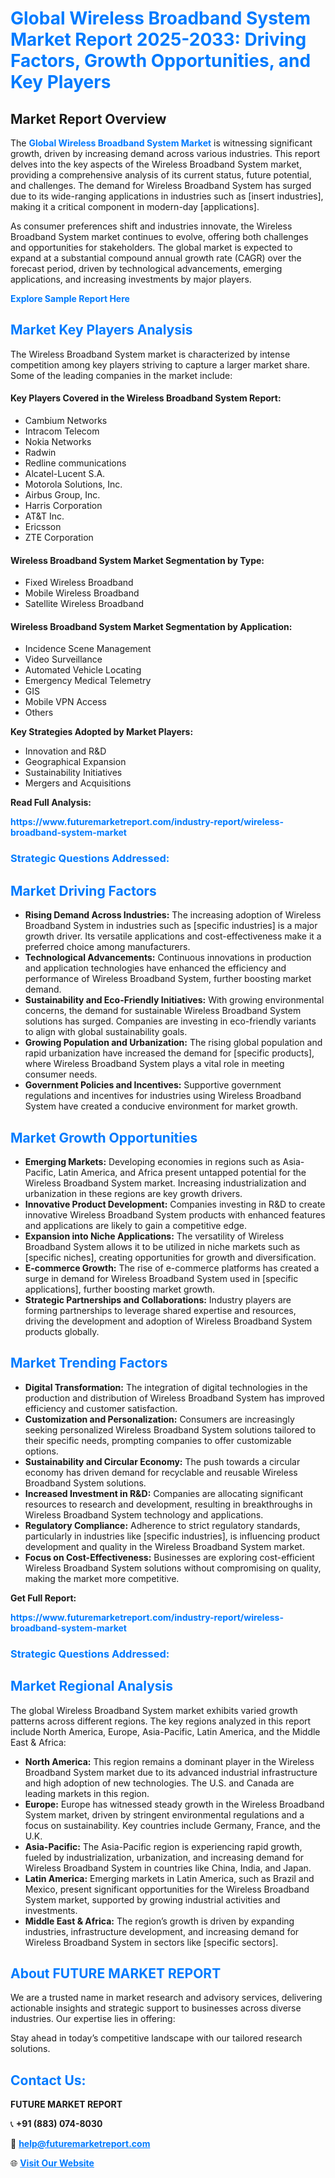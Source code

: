 <h1 style="color: #007BFF;">Global Wireless Broadband System Market Report 2025-2033: Driving Factors, Growth Opportunities, and Key Players</h1>

<section id="overview">
<h2>Market Report Overview</h2>
<p>The <a href="https://www.futuremarketreport.com/industry-report/wireless-broadband-system-market" style="color: #007BFF; text-decoration: none;"><strong>Global Wireless Broadband System Market</strong></a> is witnessing significant growth, driven by increasing demand across various industries. This report delves into the key aspects of the Wireless Broadband System market, providing a comprehensive analysis of its current status, future potential, and challenges. The demand for Wireless Broadband System has surged due to its wide-ranging applications in industries such as [insert industries], making it a critical component in modern-day [applications].</p>
<p>As consumer preferences shift and industries innovate, the Wireless Broadband System market continues to evolve, offering both challenges and opportunities for stakeholders. The global market is expected to expand at a substantial compound annual growth rate (CAGR) over the forecast period, driven by technological advancements, emerging applications, and increasing investments by major players.</p>
</section>

<section id="overview">
<p><a href="https://www.futuremarketreport.com/request-sample/reportId=105350" style="color: #007BFF; text-decoration: none;"><strong>Explore Sample Report Here</strong></a></p>
</section>

<section id="key-players">
<h2 style="color: #007BFF;">Market Key Players Analysis</h2>
<p>The Wireless Broadband System market is characterized by intense competition among key players striving to capture a larger market share. Some of the leading companies in the market include:</p>
<h4>Key Players Covered in the Wireless Broadband System Report:</h4>
<ul><li>Cambium Networks</li><li>Intracom Telecom</li><li>Nokia Networks</li><li>Radwin</li><li>Redline communications</li><li>Alcatel-Lucent S.A.</li><li>Motorola Solutions, Inc.</li><li>Airbus Group, Inc.</li><li>Harris Corporation</li><li>AT&amp;T Inc.</li><li>Ericsson</li><li>ZTE Corporation</li></ul>
<h4>Wireless Broadband System Market Segmentation by Type:</h4>
<ul><li>Fixed Wireless Broadband</li><li>Mobile Wireless Broadband</li><li>Satellite Wireless Broadband</li></ul>

<h4>Wireless Broadband System Market Segmentation by Application:</h4>
<ul><li>Incidence Scene Management</li><li>Video Surveillance</li><li>Automated Vehicle Locating</li><li>Emergency Medical Telemetry</li><li>GIS</li><li>Mobile VPN Access</li><li>Others</li></ul>
<p><strong>Key Strategies Adopted by Market Players:</strong></p>
<ul>
<li>Innovation and R&D</li>
<li>Geographical Expansion</li>
<li>Sustainability Initiatives</li>
<li>Mergers and Acquisitions</li>
</ul>
</section>

<section>
<p><strong>Read Full Analysis: </strong></p><a href="https://www.futuremarketreport.com/industry-report/wireless-broadband-system-market" style="color: #007BFF; text-decoration: none;"><strong>https://www.futuremarketreport.com/industry-report/wireless-broadband-system-market</strong></a>
<h3 style="color: #007BFF;">Strategic Questions Addressed:</h3>
</section>

<section id="driving-factors">
<h2 style="color: #007BFF;">Market Driving Factors</h2>
<ul>
<li><strong>Rising Demand Across Industries:</strong> The increasing adoption of Wireless Broadband System in industries such as [specific industries] is a major growth driver. Its versatile applications and cost-effectiveness make it a preferred choice among manufacturers.</li>
<li><strong>Technological Advancements:</strong> Continuous innovations in production and application technologies have enhanced the efficiency and performance of Wireless Broadband System, further boosting market demand.</li>
<li><strong>Sustainability and Eco-Friendly Initiatives:</strong> With growing environmental concerns, the demand for sustainable Wireless Broadband System solutions has surged. Companies are investing in eco-friendly variants to align with global sustainability goals.</li>
<li><strong>Growing Population and Urbanization:</strong> The rising global population and rapid urbanization have increased the demand for [specific products], where Wireless Broadband System plays a vital role in meeting consumer needs.</li>
<li><strong>Government Policies and Incentives:</strong> Supportive government regulations and incentives for industries using Wireless Broadband System have created a conducive environment for market growth.</li>
</ul>
</section>

<section id="growth-opportunities">
<h2 style="color: #007BFF;">Market Growth Opportunities</h2>
<ul>
<li><strong>Emerging Markets:</strong> Developing economies in regions such as Asia-Pacific, Latin America, and Africa present untapped potential for the Wireless Broadband System market. Increasing industrialization and urbanization in these regions are key growth drivers.</li>
<li><strong>Innovative Product Development:</strong> Companies investing in R&D to create innovative Wireless Broadband System products with enhanced features and applications are likely to gain a competitive edge.</li>
<li><strong>Expansion into Niche Applications:</strong> The versatility of Wireless Broadband System allows it to be utilized in niche markets such as [specific niches], creating opportunities for growth and diversification.</li>
<li><strong>E-commerce Growth:</strong> The rise of e-commerce platforms has created a surge in demand for Wireless Broadband System used in [specific applications], further boosting market growth.</li>
<li><strong>Strategic Partnerships and Collaborations:</strong> Industry players are forming partnerships to leverage shared expertise and resources, driving the development and adoption of Wireless Broadband System products globally.</li>
</ul>
</section>

<section id="trending-factors">
<h2 style="color: #007BFF;">Market Trending Factors</h2>
<ul>
<li><strong>Digital Transformation:</strong> The integration of digital technologies in the production and distribution of Wireless Broadband System has improved efficiency and customer satisfaction.</li>
<li><strong>Customization and Personalization:</strong> Consumers are increasingly seeking personalized Wireless Broadband System solutions tailored to their specific needs, prompting companies to offer customizable options.</li>
<li><strong>Sustainability and Circular Economy:</strong> The push towards a circular economy has driven demand for recyclable and reusable Wireless Broadband System solutions.</li>
<li><strong>Increased Investment in R&D:</strong> Companies are allocating significant resources to research and development, resulting in breakthroughs in Wireless Broadband System technology and applications.</li>
<li><strong>Regulatory Compliance:</strong> Adherence to strict regulatory standards, particularly in industries like [specific industries], is influencing product development and quality in the Wireless Broadband System market.</li>
<li><strong>Focus on Cost-Effectiveness:</strong> Businesses are exploring cost-efficient Wireless Broadband System solutions without compromising on quality, making the market more competitive.</li>
</ul>
</section>

<section>
<p><strong>Get Full Report: </strong></p><a href="https://www.futuremarketreport.com/industry-report/wireless-broadband-system-market" style="color: #007BFF; text-decoration: none;"><strong>https://www.futuremarketreport.com/industry-report/wireless-broadband-system-market</strong></a>
<h3 style="color: #007BFF;">Strategic Questions Addressed:</h3>
</section>


<section id="regional-analysis">
<h2 style="color: #007BFF;">Market Regional Analysis</h2>
<p>The global Wireless Broadband System market exhibits varied growth patterns across different regions. The key regions analyzed in this report include North America, Europe, Asia-Pacific, Latin America, and the Middle East & Africa:</p>
<ul>
<li><strong>North America:</strong> This region remains a dominant player in the Wireless Broadband System market due to its advanced industrial infrastructure and high adoption of new technologies. The U.S. and Canada are leading markets in this region.</li>
<li><strong>Europe:</strong> Europe has witnessed steady growth in the Wireless Broadband System market, driven by stringent environmental regulations and a focus on sustainability. Key countries include Germany, France, and the U.K.</li>
<li><strong>Asia-Pacific:</strong> The Asia-Pacific region is experiencing rapid growth, fueled by industrialization, urbanization, and increasing demand for Wireless Broadband System in countries like China, India, and Japan.</li>
<li><strong>Latin America:</strong> Emerging markets in Latin America, such as Brazil and Mexico, present significant opportunities for the Wireless Broadband System market, supported by growing industrial activities and investments.</li>
<li><strong>Middle East & Africa:</strong> The region’s growth is driven by expanding industries, infrastructure development, and increasing demand for Wireless Broadband System in sectors like [specific sectors].</li>
</ul>
</section>

<footer>
<h2 style="color: #007BFF;">About FUTURE MARKET REPORT</h2>
<p>We are a trusted name in market research and advisory services, delivering actionable insights and strategic support to businesses across diverse industries. Our expertise lies in offering:</p>

<p>Stay ahead in today’s competitive landscape with our tailored research solutions.</p>

<h2 style="color: #007BFF;">Contact Us:</h2>
<p><strong>FUTURE MARKET REPORT</strong></p>
<p>📞 <strong>+91 (883) 074-8030</strong></p>
<p>📧 <strong><a href="mailto:help@futuremarketreport.com" style="color: #007BFF;">help@futuremarketreport.com</a></strong></p>
<p>🌐 <strong><a href="https://www.futuremarketreport.com/" style="color: #007BFF;">Visit Our Website</a></strong></p>
</footer>